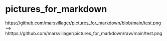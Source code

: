 # pictures_for_markdown
https://github.com/marsvillager/pictures_for_markdown/blob/main/test.png ==> hhttps://github.com/marsvillager/pictures_for_markdown/raw/main/test.png
